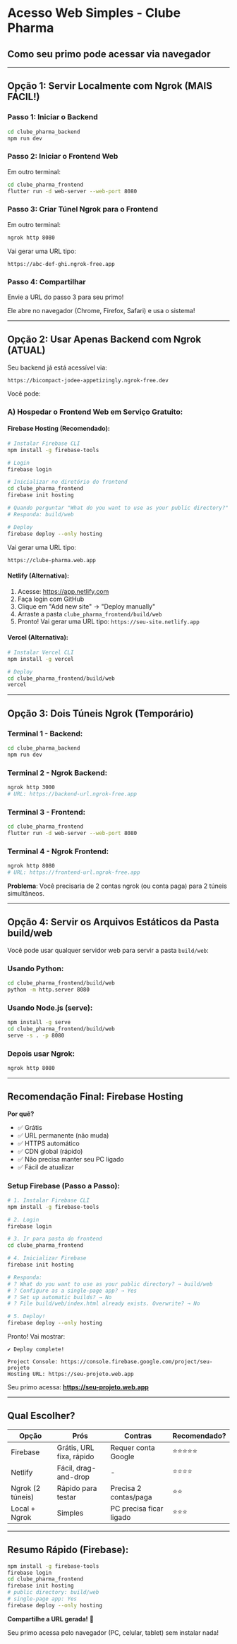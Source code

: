 # Acesso Web Simples - Clube Pharma

## Como seu primo pode acessar via navegador

---

## Opção 1: Servir Localmente com Ngrok (MAIS FÁCIL!)

### Passo 1: Iniciar o Backend
```bash
cd clube_pharma_backend
npm run dev
```

### Passo 2: Iniciar o Frontend Web
Em outro terminal:
```bash
cd clube_pharma_frontend
flutter run -d web-server --web-port 8080
```

### Passo 3: Criar Túnel Ngrok para o Frontend
Em outro terminal:
```bash
ngrok http 8080
```

Vai gerar uma URL tipo:
```
https://abc-def-ghi.ngrok-free.app
```

### Passo 4: Compartilhar
Envie a URL do passo 3 para seu primo!

Ele abre no navegador (Chrome, Firefox, Safari) e usa o sistema!

---

## Opção 2: Usar Apenas Backend com Ngrok (ATUAL)

Seu backend já está acessível via:
```
https://bicompact-jodee-appetizingly.ngrok-free.dev
```

Você pode:

### A) Hospedar o Frontend Web em Serviço Gratuito:

#### Firebase Hosting (Recomendado):
```bash
# Instalar Firebase CLI
npm install -g firebase-tools

# Login
firebase login

# Inicializar no diretório do frontend
cd clube_pharma_frontend
firebase init hosting

# Quando perguntar "What do you want to use as your public directory?"
# Responda: build/web

# Deploy
firebase deploy --only hosting
```

Vai gerar uma URL tipo:
```
https://clube-pharma.web.app
```

#### Netlify (Alternativa):
1. Acesse: https://app.netlify.com
2. Faça login com GitHub
3. Clique em "Add new site" → "Deploy manually"
4. Arraste a pasta `clube_pharma_frontend/build/web`
5. Pronto! Vai gerar uma URL tipo: `https://seu-site.netlify.app`

#### Vercel (Alternativa):
```bash
# Instalar Vercel CLI
npm install -g vercel

# Deploy
cd clube_pharma_frontend/build/web
vercel
```

---

## Opção 3: Dois Túneis Ngrok (Temporário)

### Terminal 1 - Backend:
```bash
cd clube_pharma_backend
npm run dev
```

### Terminal 2 - Ngrok Backend:
```bash
ngrok http 3000
# URL: https://backend-url.ngrok-free.app
```

### Terminal 3 - Frontend:
```bash
cd clube_pharma_frontend
flutter run -d web-server --web-port 8080
```

### Terminal 4 - Ngrok Frontend:
```bash
ngrok http 8080
# URL: https://frontend-url.ngrok-free.app
```

**Problema**: Você precisaria de 2 contas ngrok (ou conta paga) para 2 túneis simultâneos.

---

## Opção 4: Servir os Arquivos Estáticos da Pasta build/web

Você pode usar qualquer servidor web para servir a pasta `build/web`:

### Usando Python:
```bash
cd clube_pharma_frontend/build/web
python -m http.server 8080
```

### Usando Node.js (serve):
```bash
npm install -g serve
cd clube_pharma_frontend/build/web
serve -s . -p 8080
```

### Depois usar Ngrok:
```bash
ngrok http 8080
```

---

## Recomendação Final: Firebase Hosting

**Por quê?**
- ✅ Grátis
- ✅ URL permanente (não muda)
- ✅ HTTPS automático
- ✅ CDN global (rápido)
- ✅ Não precisa manter seu PC ligado
- ✅ Fácil de atualizar

### Setup Firebase (Passo a Passo):

```bash
# 1. Instalar Firebase CLI
npm install -g firebase-tools

# 2. Login
firebase login

# 3. Ir para pasta do frontend
cd clube_pharma_frontend

# 4. Inicializar Firebase
firebase init hosting

# Responda:
# ? What do you want to use as your public directory? → build/web
# ? Configure as a single-page app? → Yes
# ? Set up automatic builds? → No
# ? File build/web/index.html already exists. Overwrite? → No

# 5. Deploy!
firebase deploy --only hosting
```

Pronto! Vai mostrar:
```
✔ Deploy complete!

Project Console: https://console.firebase.google.com/project/seu-projeto
Hosting URL: https://seu-projeto.web.app
```

Seu primo acessa: **https://seu-projeto.web.app**

---

## Qual Escolher?

| Opção | Prós | Contras | Recomendado? |
|-------|------|---------|--------------|
| Firebase | Grátis, URL fixa, rápido | Requer conta Google | ⭐⭐⭐⭐⭐ |
| Netlify | Fácil, drag-and-drop | - | ⭐⭐⭐⭐ |
| Ngrok (2 túneis) | Rápido para testar | Precisa 2 contas/paga | ⭐⭐ |
| Local + Ngrok | Simples | PC precisa ficar ligado | ⭐⭐⭐ |

---

## Resumo Rápido (Firebase):

```bash
npm install -g firebase-tools
firebase login
cd clube_pharma_frontend
firebase init hosting
# public directory: build/web
# single-page app: Yes
firebase deploy --only hosting
```

**Compartilhe a URL gerada!** 🚀

Seu primo acessa pelo navegador (PC, celular, tablet) sem instalar nada!
